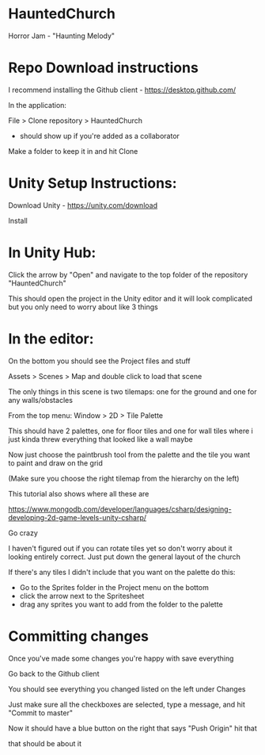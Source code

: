 # HauntedChurch
Horror Jam - "Haunting Melody"


# Repo Download instructions
I recommend installing the Github client - https://desktop.github.com/

In the application:

File > Clone repository > HauntedChurch
- should show up if you're added as a collaborator

Make a folder to keep it in and hit Clone

# Unity Setup Instructions:
Download Unity - https://unity.com/download

Install

# In Unity Hub:
Click the arrow by "Open" and navigate to the top folder of the repository "HauntedChurch"

This should open the project in the Unity editor and it will look complicated but you only need to worry about like 3 things

# In the editor:
On the bottom you should see the Project files and stuff

Assets > Scenes > Map and double click to load that scene

The only things in this scene is two tilemaps: one for the ground and one for any walls/obstacles

From the top menu:
Window > 2D > Tile Palette

This should have 2 palettes, one for floor tiles and one for wall tiles where i just kinda threw everything that looked like a wall maybe

Now just choose the paintbrush tool from the palette and the tile you want to paint and draw on the grid

(Make sure you choose the right tilemap from the hierarchy on the left)

This tutorial also shows where all these are

https://www.mongodb.com/developer/languages/csharp/designing-developing-2d-game-levels-unity-csharp/

Go crazy

I haven't figured out if you can rotate tiles yet so don't worry about it looking entirely correct. Just put down the general layout of the church

If there's any tiles I didn't include that you want on the palette do this:
- Go to the Sprites folder in the Project menu on the bottom
- click the arrow next to the Spritesheet
- drag any sprites you want to add from the folder to the palette

# Committing changes
Once you've made some changes you're happy with save everything

Go back to the Github client

You should see everything you changed listed on the left under Changes

Just make sure all the checkboxes are selected, type a message, and hit "Commit to master"

Now it should have a blue button on the right that says "Push Origin" hit that

that should be about it
